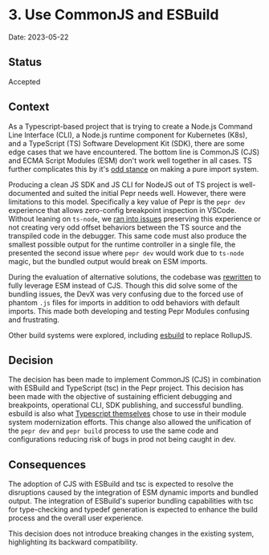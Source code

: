 # 3. Use CommonJS and ESBuild

Date: 2023-05-22

## Status

Accepted

## Context

As a Typescript-based project that is trying to create a Node.js Command Line Interface (CLI), a Node.js runtime component for Kubernetes (K8s), and a TypeScript (TS) Software Development Kit (SDK), there are some edge cases that we have encountered. The bottom line is CommonJS (CJS) and ECMA Script Modules (ESM) don't work well together in all cases. TS further complicates this by it's [odd stance](https://github.com/microsoft/TypeScript/issues/49083#issuecomment-1125503248) on making a pure import system.

Producing a clean JS SDK and JS CLI for NodeJS out of TS project is well-documented and suited the initial Pepr needs well. However, there were limitations to this model. Specifically a key value of Pepr is the `pepr dev` experience that allows zero-config breakpoint inspection in VSCode. Without leaning on `ts-node`, we [ran into issues](https://github.com/cmwylie19/peppr/pull/94) preserving this experience or not creating very odd offset behaviors between the TS source and the transpiled code in the debugger. This same code must also produce the smallest possible output for the runtime controller in a single file, the presented the second issue where `pepr dev` would work due to `ts-node` magic, but the bundled output would break on ESM imports.

During the evaluation of alternative solutions, the codebase was [rewritten](https://github.com/cmwylie19/peppr/pull/102/commits/80ed6c88d1b7789c318e04ca3adb98d40f1b46c5) to fully leverage ESM instead of CJS. Though this did solve some of the bundling issues, the DevX was very confusing due to the forced use of phantom `.js` files for imports in addition to odd behaviors with default imports. This made both developing and testing Pepr Modules confusing and frustrating.

Other build systems were explored, including [esbuild](https://esbuild.github.io/) to replace RollupJS.

## Decision

The decision has been made to implement CommonJS (CJS) in combination with ESBuild and TypeScript (tsc) in the Pepr project. This decision has been made with the objective of sustaining efficient debugging and breakpoints, operational CLI, SDK publishing, and successful bundling. esbuild is also what [Typescript themselves](https://github.com/microsoft/TypeScript/pull/51387) chose to use in their module system modernization efforts. This change also allowed the unification of the `pepr dev` and `pepr build` process to use the same code and configurations reducing risk of bugs in prod not being caught in dev.

## Consequences

The adoption of CJS with ESBuild and tsc is expected to resolve the disruptions caused by the integration of ESM dynamic imports and bundled output. The integration of ESBuild's superior bundling capabilities with tsc for type-checking and typedef generation is expected to enhance the build process and the overall user experience.

This decision does not introduce breaking changes in the existing system, highlighting its backward compatibility.
